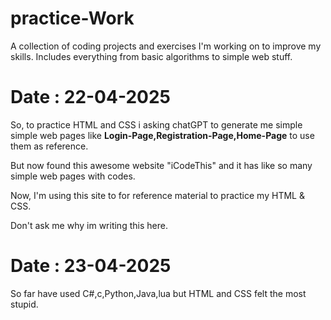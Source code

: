 # practice-Work
A collection of coding projects and exercises I'm working on to improve my skills. Includes everything from basic algorithms to simple web stuff.

# Date : 22-04-2025

So, to practice HTML and CSS i asking chatGPT to generate me simple simple web pages like **Login-Page,Registration-Page,Home-Page** to use them as reference.

But now found this awesome website "iCodeThis" and it has like so many simple web pages with codes.

Now, I'm using this site to for reference material to practice my HTML & CSS.

Don't ask me why im writing this here.

# Date : 23-04-2025

So far have used C#,c,Python,Java,lua but HTML and CSS felt the most stupid.
